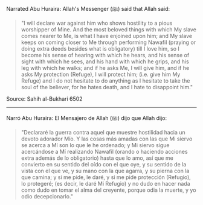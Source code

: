 Narrated Abu Huraira: Allah's Messenger (ﷺ) said that Allah said:

> "I will declare war against him who shows hostility to a pious worshipper of Mine. And the most beloved things with which My slave comes nearer to Me, is what I have enjoined upon him; and My slave keeps on coming closer to Me through performing Nawafil (praying or doing extra deeds besides what is obligatory) till I love him, so I become his sense of hearing with which he hears, and his sense of sight with which he sees, and his hand with which he grips, and his leg with which he walks; and if he asks Me, I will give him, and if he asks My protection (Refuge), I will protect him; (i.e. give him My Refuge) and I do not hesitate to do anything as I hesitate to take the soul of the believer, for he hates death, and I hate to disappoint him."

Source: Sahih al-Bukhari 6502

<hr>

Narró Abu Huraira: El Mensajero de Allah (ﷺ) dijo que Allah dijo:

> "Declararé la guerra contra aquel que muestre hostilidad hacia un devoto adorador Mío. Y las cosas más amadas con las que Mi siervo se acerca a Mí son lo que le he ordenado; y Mi siervo sigue acercándose a Mí realizando Nawafil (orando o haciendo acciones extra además de lo obligatorio) hasta que lo amo, así que me convierto en su sentido del oído con el que oye, y su sentido de la vista con el que ve, y su mano con la que agarra, y su pierna con la que camina; y si me pide, le daré, y si me pide protección (Refugio), lo protegeré; (es decir, le daré Mi Refugio) y no dudo en hacer nada como dudo en tomar el alma del creyente, porque odia la muerte, y yo odio decepcionarlo."